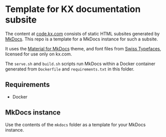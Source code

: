 Template for KX documentation subsite
=====================================

The content at [code.kx.com](https://code.kx.com/) consists of static HTML subsites generated by [MkDocs](https://mkdocs.org). 
This repo is a template for a MkDocs instance for such a subsite.

It uses the [Material for MkDocs](https://squidfunk.github.io/mkdocs-material/) theme, and font files from [Swiss Typefaces](https://swisstypefaces.com), licensed for use only on kx.com. 

The `serve.sh` and `build.sh` scripts run MkDocs within a Docker container generated from `Dockerfile` and `requirements.txt` in this folder.


Requirements
------------

-   Docker



MkDocs instance
---------------

Use the contents of the `mkdocs` folder as a template for your MkDocs instance.

